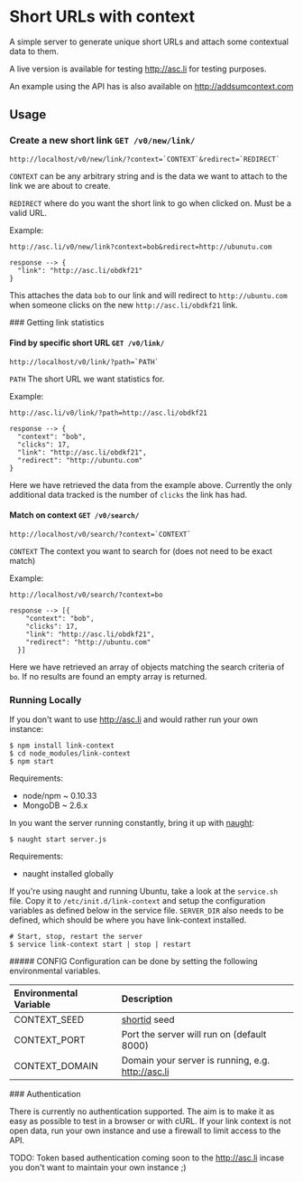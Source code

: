 # Short URLs with context
A simple server to generate unique short URLs and attach some contextual data to them.

A live version is available for testing http://asc.li for testing purposes.

An example using the API has is also available on http://addsumcontext.com


## Usage

### Create a new short link `GET /v0/new/link/`

    http://localhost/v0/new/link/?context=`CONTEXT`&redirect=`REDIRECT`

`CONTEXT` can be any arbitrary string and is the data we want to attach to the link we are about to create.

`REDIRECT` where do you want the short link to go when clicked on. Must be a valid URL.


Example:

    http://asc.li/v0/new/link?context=bob&redirect=http://ubunutu.com

    response --> {
      "link": "http://asc.li/obdkf21"
    }

This attaches the data `bob` to our link and will redirect to `http://ubuntu.com` when someone clicks on the new `http://asc.li/obdkf21` link.

### Getting link statistics

#### Find by specific short URL `GET /v0/link/`

    http://localhost/v0/link/?path=`PATH`

`PATH` The short URL we want statistics for.

Example:

    http://asc.li/v0/link/?path=http://asc.li/obdkf21

    response --> {
      "context": "bob",
      "clicks": 17,
      "link": "http://asc.li/obdkf21",
      "redirect": "http://ubuntu.com"
    }

Here we have retrieved the data from the example above. Currently the only additional data tracked is the number of `clicks` the link has had.

#### Match on context `GET /v0/search/`

```
http://localhost/v0/search/?context=`CONTEXT`
```

`CONTEXT` The context you want to search for (does not need to be exact match)

Example:

```
http://localhost/v0/search/?context=bo

response --> [{
    "context": "bob",
    "clicks": 17,
    "link": "http://asc.li/obdkf21",
    "redirect": "http://ubuntu.com"
  }]
```

Here we have retrieved an array of objects matching the search criteria of `bo`. If no results are found an empty array is returned.

### Running Locally
If you don't want to use http://asc.li and would rather run your own instance:

    $ npm install link-context
    $ cd node_modules/link-context
    $ npm start

Requirements:
- node/npm ~ 0.10.33
- MongoDB ~ 2.6.x

In you want the server running constantly, bring it up with [naught](https://www.npmjs.org/package/naught):

    $ naught start server.js

Requirements:
- naught installed globally

If you're using naught and running Ubuntu, take a look at the `service.sh` file. Copy it to `/etc/init.d/link-context` and
setup the configuration variables as defined below in the service file. `SERVER_DIR` also needs to be defined, which should be where
you have link-context installed.

```
# Start, stop, restart the server
$ service link-context start | stop | restart
```

##### CONFIG
Configuration can be done by setting the following environmental variables.

| Environmental Variable | Description                                                              |
|:-----------------------|:-------------------------------------------------------------------------|
| CONTEXT_SEED           | [shortid](https://www.npmjs.org/package/shortid) seed                    |
| CONTEXT_PORT           | Port the server will run on (default 8000)                               |
| CONTEXT_DOMAIN         | Domain your server is running, e.g. http://asc.li                        |


### Authentication

There is currently no authentication supported. The aim is to make it as easy as possible to test in a browser or with cURL. If your link context is not open data, run your own instance and use a firewall to limit access to the API.

TODO: Token based authentication coming soon to the http://asc.li incase you don't want to maintain your own instance ;)
